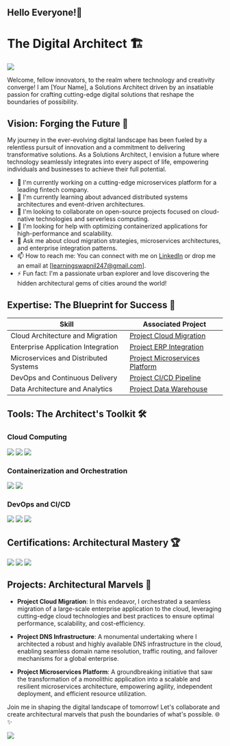 ## Hello Everyone!👋
# The Digital Architect 🏗️

<a href="https://www.linkedin.com/in/swapniltiwaridelhi"><img src="https://img.shields.io/badge/-LinkedIn-0072b1?&style=for-the-badge&logo=linkedin&logoColor=white" /></a>

Welcome, fellow innovators, to the realm where technology and creativity converge! I am [Your Name], a Solutions Architect driven by an insatiable passion for crafting cutting-edge digital solutions that reshape the boundaries of possibility.

## Vision: Forging the Future 🔮

My journey in the ever-evolving digital landscape has been fueled by a relentless pursuit of innovation and a commitment to delivering transformative solutions. As a Solutions Architect, I envision a future where technology seamlessly integrates into every aspect of life, empowering individuals and businesses to achieve their full potential.

- 🔭 I'm currently working on a cutting-edge microservices platform for a leading fintech company.
- 🌱 I'm currently learning about advanced distributed systems architectures and event-driven architectures.
- 👯 I'm looking to collaborate on open-source projects focused on cloud-native technologies and serverless computing.
- 🤔 I'm looking for help with optimizing containerized applications for high-performance and scalability.
- 💬 Ask me about cloud migration strategies, microservices architectures, and enterprise integration patterns.
- 📫 How to reach me: You can connect with me on <a href="https://www.linkedin.com/in/swapniltiwaridelhi">LinkedIn</a> or drop me an email at [learningswapnil247@gmail.com].
- ⚡ Fun fact: I'm a passionate urban explorer and love discovering the hidden architectural gems of cities around the world!

## Expertise: The Blueprint for Success 📐

| Skill                                         | Associated Project         |
|-----------------------------------------------|----------------------------|
| Cloud Architecture and Migration              | <a href="https://google.com">Project Cloud Migration</a>|
| Enterprise Application Integration             | <a href="https://google.com">Project ERP Integration</a>|
| Microservices and Distributed Systems         | <a href="https://google.com">Project Microservices Platform</a>|
| DevOps and Continuous Delivery                | <a href="https://google.com">Project CI/CD Pipeline</a>|
| Data Architecture and Analytics               | <a href="https://google.com">Project Data Warehouse</a>|

## Tools: The Architect's Toolkit 🛠️

### Cloud Computing
<div>
    <img src="https://img.shields.io/badge/-AWS-FF9900?&style=for-the-badge&logo=Amazon AWS&logoColor=white" />
    <img src="https://img.shields.io/badge/-Azure-0078D4?&style=for-the-badge&logo=Microsoft Azure&logoColor=white" />
    <img src="https://img.shields.io/badge/-Google_Cloud-4285F4?&style=for-the-badge&logo=Google Cloud&logoColor=white" />
</div>

### Containerization and Orchestration
<div>
    <img src="https://img.shields.io/badge/-Docker-2496ED?style=for-the-badge&logo=Docker&logoColor=white&label=" />
    <img src="https://img.shields.io/badge/-Kubernetes-326CE5?style=for-the-badge&logo=Kubernetes&logoColor=white&label=" />
</div>

### DevOps and CI/CD
<div>
    <img src="https://img.shields.io/badge/-Jenkins-D24939?&style=for-the-badge&logo=Jenkins&logoColor=white" />
    <img src="https://img.shields.io/badge/-GitLab-FC6D26?&style=for-the-badge&logo=GitLab&logoColor=white" />
    <img src="https://img.shields.io/badge/-Terraform-7B42BC?&style=for-the-badge&logo=Terraform&logoColor=white" />
</div>

## Certifications: Architectural Mastery 🏆

<div>
<img src="https://img.shields.io/badge/-AWS_Certified_Solutions_Architect-FF9900?&style=for-the-badge&logo=Amazon AWS&logoColor=white" />
<img src="https://img.shields.io/badge/-Azure_Solutions_Architect-0078D4?&style=for-the-badge&logo=Microsoft Azure&logoColor=white" />
<img src="https://img.shields.io/badge/-Google_Cloud_Professional_Architect-4285F4?&style=for-the-badge&logo=Google Cloud&logoColor=white" />
</div>

## Projects: Architectural Marvels 🏡

- **Project Cloud Migration**: In this endeavor, I orchestrated a seamless migration of a large-scale enterprise application to the cloud, leveraging cutting-edge cloud technologies and best practices to ensure optimal performance, scalability, and cost-efficiency.

- **Project DNS Infrastructure**: A monumental undertaking where I architected a robust and highly available DNS infrastructure in the cloud, enabling seamless domain name resolution, traffic routing, and failover mechanisms for a global enterprise.

- **Project Microservices Platform**: A groundbreaking initiative that saw the transformation of a monolithic application into a scalable and resilient microservices architecture, empowering agility, independent deployment, and efficient resource utilization.

Join me in shaping the digital landscape of tomorrow! Let's collaborate and create architectural marvels that push the boundaries of what's possible. 🌐✨

<a href="https://www.linkedin.com/in/swapniltiwaridelhi/"><img src="https://img.shields.io/badge/-Let's_Connect-0072b1?&style=for-the-badge&logo=linkedin&logoColor=white" /></a>
<!--
Here are some ideas to get you started:

- 🔭 I’m currently working on ...
- 🌱 I’m currently learning ...
- 👯 I’m looking to collaborate on ...
- 🤔 I’m looking for help with ...
- 💬 Ask me about ...
- 📫 How to reach me: ...
- 😄 Pronouns: ...
- ⚡ Fun fact: ...
-->
